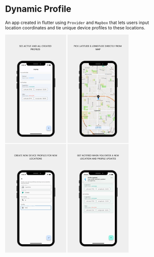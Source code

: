 # Dynamic Profile
An app created in flutter using `Provider` and `Mapbox` that lets users input location coordinates and tie unique device profiles to these locations.

<p float="left">
  <img src="screenshots/home.png" width="200" />
  <img src="screenshots/map.png" width="200" />
  <img src="screenshots/profile.png" width="200" />
  <img src="screenshots/notification.png" width="200" />
</p>